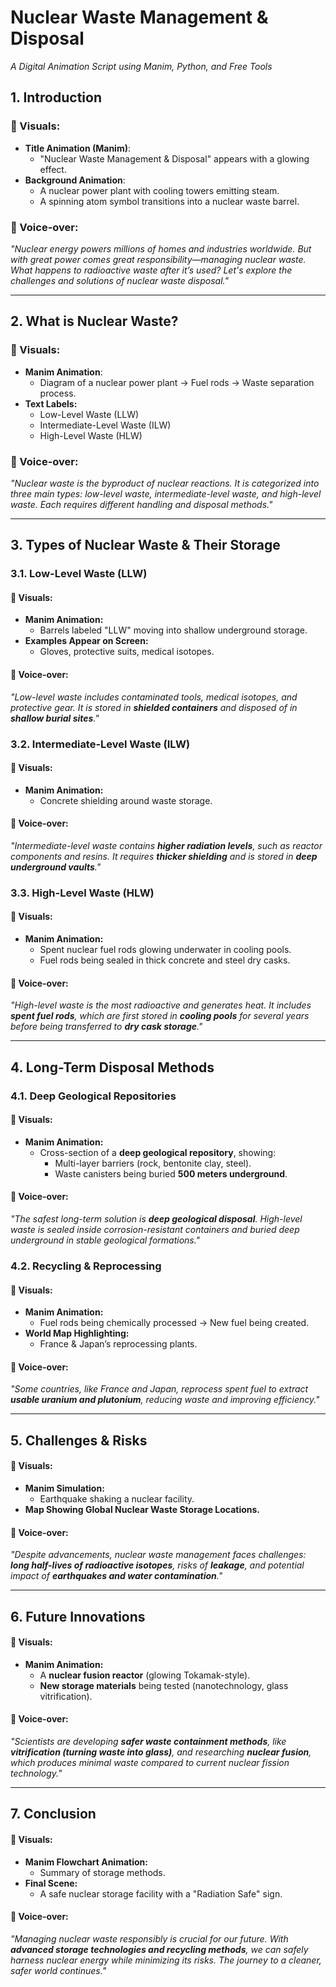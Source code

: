 # **Nuclear Waste Management & Disposal**  
*A Digital Animation Script using Manim, Python, and Free Tools*  

## **1. Introduction**  
### 🎥 Visuals:  
- **Title Animation (Manim)**:  
  - "Nuclear Waste Management & Disposal" appears with a glowing effect.  
- **Background Animation**:  
  - A nuclear power plant with cooling towers emitting steam.  
  - A spinning atom symbol transitions into a nuclear waste barrel.  

### 🎤 Voice-over:  
*"Nuclear energy powers millions of homes and industries worldwide. But with great power comes great responsibility—managing nuclear waste. What happens to radioactive waste after it’s used? Let's explore the challenges and solutions of nuclear waste disposal."*  

---

## **2. What is Nuclear Waste?**  
### 🎥 Visuals:  
- **Manim Animation**:  
  - Diagram of a nuclear power plant → Fuel rods → Waste separation process.  
- **Text Labels:**  
  - Low-Level Waste (LLW)  
  - Intermediate-Level Waste (ILW)  
  - High-Level Waste (HLW)  

### 🎤 Voice-over:  
*"Nuclear waste is the byproduct of nuclear reactions. It is categorized into three main types: low-level waste, intermediate-level waste, and high-level waste. Each requires different handling and disposal methods."*  

---

## **3. Types of Nuclear Waste & Their Storage**  

### **3.1. Low-Level Waste (LLW)**  
#### 🎥 Visuals:  
- **Manim Animation:**  
  - Barrels labeled "LLW" moving into shallow underground storage.  
- **Examples Appear on Screen:**  
  - Gloves, protective suits, medical isotopes.  

#### 🎤 Voice-over:  
*"Low-level waste includes contaminated tools, medical isotopes, and protective gear. It is stored in **shielded containers** and disposed of in **shallow burial sites**."*  

### **3.2. Intermediate-Level Waste (ILW)**  
#### 🎥 Visuals:  
- **Manim Animation:**  
  - Concrete shielding around waste storage.  

#### 🎤 Voice-over:  
*"Intermediate-level waste contains **higher radiation levels**, such as reactor components and resins. It requires **thicker shielding** and is stored in **deep underground vaults**."*  

### **3.3. High-Level Waste (HLW)**  
#### 🎥 Visuals:  
- **Manim Animation:**  
  - Spent nuclear fuel rods glowing underwater in cooling pools.  
  - Fuel rods being sealed in thick concrete and steel dry casks.  

#### 🎤 Voice-over:  
*"High-level waste is the most radioactive and generates heat. It includes **spent fuel rods**, which are first stored in **cooling pools** for several years before being transferred to **dry cask storage**."*  

---

## **4. Long-Term Disposal Methods**  

### **4.1. Deep Geological Repositories**  
#### 🎥 Visuals:  
- **Manim Animation:**  
  - Cross-section of a **deep geological repository**, showing:  
    - Multi-layer barriers (rock, bentonite clay, steel).  
    - Waste canisters being buried **500 meters underground**.  

#### 🎤 Voice-over:  
*"The safest long-term solution is **deep geological disposal**. High-level waste is sealed inside corrosion-resistant containers and buried deep underground in stable geological formations."*  

### **4.2. Recycling & Reprocessing**  
#### 🎥 Visuals:  
- **Manim Animation:**  
  - Fuel rods being chemically processed → New fuel being created.  
- **World Map Highlighting:**  
  - France & Japan’s reprocessing plants.  

#### 🎤 Voice-over:  
*"Some countries, like France and Japan, reprocess spent fuel to extract **usable uranium and plutonium**, reducing waste and improving efficiency."*  

---

## **5. Challenges & Risks**  

#### 🎥 Visuals:  
- **Manim Simulation:**  
  - Earthquake shaking a nuclear facility.  
- **Map Showing Global Nuclear Waste Storage Locations.**  

#### 🎤 Voice-over:  
*"Despite advancements, nuclear waste management faces challenges: **long half-lives of radioactive isotopes**, risks of **leakage**, and potential impact of **earthquakes and water contamination**."*  

---

## **6. Future Innovations**  

#### 🎥 Visuals:  
- **Manim Animation:**  
  - A **nuclear fusion reactor** (glowing Tokamak-style).  
  - **New storage materials** being tested (nanotechnology, glass vitrification).  

#### 🎤 Voice-over:  
*"Scientists are developing **safer waste containment methods**, like **vitrification (turning waste into glass)**, and researching **nuclear fusion**, which produces minimal waste compared to current nuclear fission technology."*  

---

## **7. Conclusion**  

#### 🎥 Visuals:  
- **Manim Flowchart Animation:**  
  - Summary of storage methods.  
- **Final Scene:**  
  - A safe nuclear storage facility with a "Radiation Safe" sign.  

#### 🎤 Voice-over:  
*"Managing nuclear waste responsibly is crucial for our future. With **advanced storage technologies and recycling methods**, we can safely harness nuclear energy while minimizing its risks. The journey to a cleaner, safer world continues."*  
